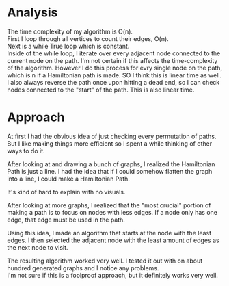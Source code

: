 # Analysis
The time complexity of my algorithm is O(n).  
First I loop through all vertices to count their edges, O(n).  
Next is a while True loop which is constant.  
Inside of the while loop, I iterate over every adjacent node connected to the current node on the path. I'm not certain if this affects the time-complexity of the algorithm. However I do this process for evry single node on the path, which is n if a Hamiltonian path is made. SO I think this is linear time as well.  
I also always reverse the path once upon hitting a dead end, so I can check nodes connected to the "start" of the path. This is also linear time.

# Approach
At first I had the obvious idea of just checking every permutation of paths. But I like making things more efficient so I spent a while thinking of other ways to do it.  

After looking at and drawing a bunch of graphs, I realized the Hamiltonian Path is just a line. I had the idea that if I could somehow flatten the graph into a line, I could make a Hamiltonian Path.  

It's kind of hard to explain with no visuals.  

After looking at more graphs, I realized that the "most crucial" portion of making a path is to focus on nodes with less edges. If a node only has one edge, that edge must be used in the path.  

Using this idea, I made an algorithm that starts at the node with the least edges. I then selected the adjacent node with the least amount of edges as the next node to visit.  

The resulting algorithm worked very well. I tested it out with on about  hundred generated graphs and I notice any problems.  
I'm not sure if this is a foolproof approach, but it definitely works very well.
